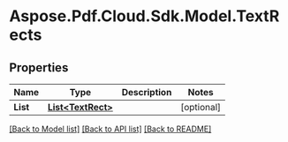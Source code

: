 # Aspose.Pdf.Cloud.Sdk.Model.TextRects
## Properties

Name | Type | Description | Notes
------------ | ------------- | ------------- | -------------
**List** | [**List&lt;TextRect&gt;**](TextRect.md) |  | [optional] 

[[Back to Model list]](../README.md#documentation-for-models) [[Back to API list]](../README.md#documentation-for-api-endpoints) [[Back to README]](../README.md)

